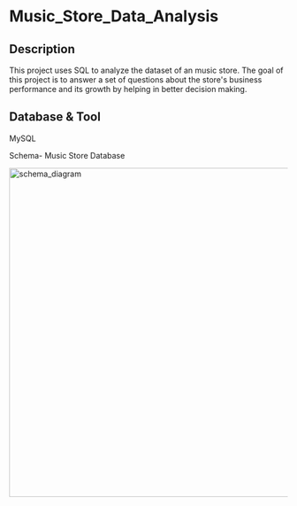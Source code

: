 # Music_Store_Data_Analysis
## Description
This project uses SQL to analyze the dataset of an music store. The goal of this project is to answer a set of questions about the store's business performance and its growth by helping in better decision making.
## Database & Tool
MySQL

Schema- Music Store Database

<img width="594" alt="schema_diagram" src="https://github.com/pratiksha521/Music_Store_Data_Analysis_SQL/assets/146656170/75dd3cd9-afd3-4961-8d96-908c39356e84">
